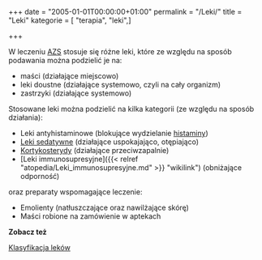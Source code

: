 +++
date = "2005-01-01T00:00:00+01:00"
permalink = "/Leki/"
title = "Leki"
kategorie = [ "terapia", "leki",]

+++

W leczeniu [AZS](/atopedia/AZS "wikilink") stosuje się różne leki, które ze względu na sposób podawania można podzielić je na:

-   maści (działające miejscowo)
-   leki doustne (działające systemowo, czyli na cały organizm)
-   zastrzyki (działające systemowo)

Stosowane leki można podzielić na kilka kategorii (ze względu na sposób działania):

-   Leki antyhistaminowe (blokujące wydzielanie [histaminy](/atopedia/Histamina "wikilink"))
-   [Leki sedatywne](/atopedia/Leki_sedatywne "wikilink") (działające uspokajająco, otępiająco)
-   [Kortykosterydy](/atopedia/Kortykosterydy "wikilink") (działające przeciwzapalnie)
-   [Leki immunosupresyjne]({{< relref "atopedia/Leki_immunosupresyjne.md" >}} "wikilink") (obniżające odporność)

oraz preparaty wspomagające leczenie:

-   Emolienty (natłuszczające oraz nawilżające skórę)
-   Maści robione na zamówienie w aptekach

**Zobacz też**

[Klasyfikacja leków](/atopedia/Klasyfikacja_leków "wikilink")
